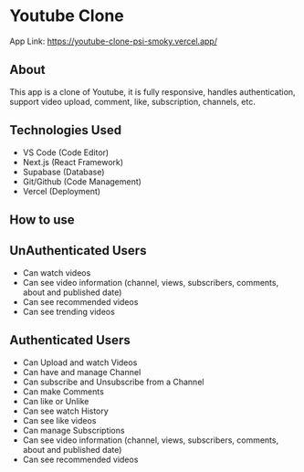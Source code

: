 # Youtube Clone
App Link: https://youtube-clone-psi-smoky.vercel.app/

## About 
This app is a clone of Youtube, it is fully responsive, handles authentication, support video upload, comment, like, subscription, channels, etc.

## Technologies Used
- VS Code (Code Editor)
- Next.js (React Framework)
- Supabase (Database)
- Git/Github (Code Management)
- Vercel (Deployment)

## How to use
## UnAuthenticated Users
- Can watch videos
- Can see video information (channel, views, subscribers, comments, about and published date)
- Can see recommended videos
- Can see trending videos
## Authenticated Users
- Can Upload and watch Videos
- Can have and manage Channel
- Can subscribe and Unsubscribe from a Channel
- Can make Comments
- Can like or Unlike
- Can see watch History
- Can see like videos
- Can manage Subscriptions
- Can see video information (channel, views, subscribers, comments, about and published date)
- Can see recommended videos
